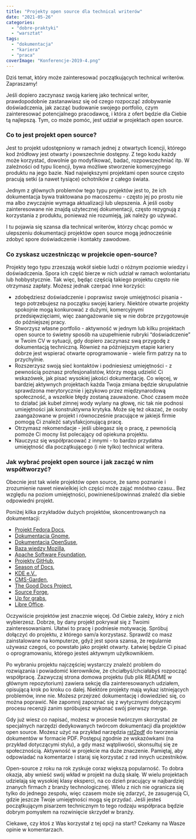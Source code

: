 ```yaml
---
title: "Projekty open source dla technical writerów"
date: "2021-05-26"
categories:
  - "dobre-praktyki"
  - "warsztat"
tags:
  - "dokumentacja"
  - "kariera"
  - "praca"
coverImage: "Konferencje-2019-4.png"
---
```


Dziś temat, który może zainteresować początkujących technical writerów. Zapraszamy!

Jeśli dopiero zaczynasz swoją karierę jako technical writer, prawdopodobnie zastanawiasz się od czego rozpocząć zdobywanie doświadczenia, jak zacząć budowanie swojego portfolio, czym zainteresować potencjalnego pracodawcę, i która z ofert będzie dla Ciebie tą najlepszą. Tym, co może pomóc, jest udział w projektach open source.

### Co to jest projekt open source?

Jest to projekt udostępniony w ramach jednej z otwartych licencji, którego kod źródłowy jest otwarty i powszechnie dostępny. Z tego kodu każdy może korzystać, dowolnie go modyfikować, badać, rozpowszechniać itp. W zależności od typu licencji, bywa możliwe stworzenie komercyjnego produktu na jego bazie. Nad największymi projektami open source często pracują setki (a nawet tysiące) ochotników z całego świata.

Jednym z głównych problemów tego typu projektów jest to, że ich dokumentacja bywa traktowana po macoszemu - często jej po prostu nie ma albo zwyczajnie wymaga aktualizacji lub ulepszenia. A jeśli osoby zainteresowane nie znajdą użytecznej dokumentacji, często rezygnują z korzystania z produktu, ponieważ nie rozumieją, jak należy go używać.

I tu pojawia się szansa dla technical writerów, którzy chcąc pomóc w ulepszeniu dokumentacji projektów open source mogą jednocześnie zdobyć spore doświadczenie i kontakty zawodowe.

### Co zyskasz uczestnicząc w projekcie open-source?

Projekty tego typu zrzeszają wokół siebie ludzi o różnym poziomie wiedzy i doświadczenia. Spora ich część bierze w nich udział w ramach wolontariatu lub hobbystycznie. Tak więc, będąc częścią takiego projektu często nie otrzymasz zapłaty. Możesz jednak czerpać inne korzyści:

- zdobędziesz doświadczenie i poprawisz swoje umiejętności pisania - tego potrzebujesz na początku swojej kariery. Niektóre otwarte projekty spokojnie mogą konkurować z dużymi, komercyjnymi przedsięwzięciami, więc zaangażowanie się w nie dobrze przygotowuje do późniejszej pracy.
- Stworzysz własne portfolio - aktywność w jednym lub kilku projektach open source to świetny sposób na uzupełnienie rubryki “doświadczenie” w Twoim CV w sytuacji, gdy dopiero zaczynasz swą przygodę z dokumentacją techniczną. Również na późniejszym etapie kariery dobrze jest wspierać otwarte oprogramowanie - wiele firm patrzy na to przychylnie.
- Rozszerzysz swoją sieć kontaktów i podniesiesz umiejętności - z pewnością poznasz profesjonalistów, którzy mogą udzielić Ci wskazówek, jak pisać wysokiej jakości dokumentację. Co więcej, w bardziej aktywnych projektach każda Twoja zmiana będzie skrupulatnie sprawdzona merytorycznie i językowo przez międzynarodową społeczność, a wszelkie błędy zostaną zauważone. Choć czasem może to działać jak kubeł zimnej wody wylany na głowę, nic tak nie podnosi umiejętności jak konstruktywna krytyka. Może się też okazać, że osoby zaangażowane w projekt i równocześnie pracujące w jakiejś firmie pomogą Ci znaleźć satysfakcjonującą pracę.
- Otrzymasz rekomendacje - jeśli ubiegasz się o pracę, z pewnością pomoże Ci mocny list polecający od opiekuna projektu.
- Nauczysz się współpracować z innymi - to bardzo przydatna umiejętność dla początkującego (i nie tylko) technical writera.

### Jak wybrać projekt open source i jak zacząć w nim współtworzyć?

Obecnie jest tak wiele projektów open source, że samo poznanie i zrozumienie nawet niewielkiej ich części może zająć mnóstwo czasu.. Bez względu na poziom umiejętności, powinieneś/powinnaś znaleźć dla siebie odpowiedni projekt.

Poniżej kilka przykładów dużych projektów, skoncentrowanych na dokumentacji:

- [Projekt Fedora Docs](https://fedoraproject.org/wiki/Docs_Project?rd=DocsProject),
- [Dokumentacja Gnome](https://wiki.gnome.org/DocumentationProject/Contributing),
- [Dokumentacja OpenSuse](https://en.opensuse.org/Main_Page),
- [Baza wiedzy Mozilla](https://support.mozilla.org/en-US/kb/improve-knowledge-base),
- [Apache Software Foundation](https://www.apache.org/index.html#projects-list),
- [Projekty GitHub](https://docs.github.com/en/github/getting-started-with-github/finding-ways-to-contribute-to-open-source-on-github),
- [Season of Docs](https://developers.google.com/season-of-docs),
- [KDE e.V.](https://ev.kde.org/),
- [CMS-Garden](https://www.cms-garden.org/en),
- [The Good Docs Project](https://thegooddocsproject.dev/),
- [Source Forge](https://sourceforge.net/p/forge/helpwanted/documenters/),
- [Up for grabs](https://up-for-grabs.net/#/filters?tags=documentation),
- [Libre Office](https://www.libreoffice.org/community/docs-team/).

Oczywiście projektów jest znacznie więcej. Od Ciebie zależy, który z nich wybierzesz. Dobrze, by dany projekt pokrywał się z Twoimi zainteresowaniami. Ułatwi to pracę i podniesie motywację. Spróbuj dołączyć do projektu, z którego sam/a korzystasz. Sprawdź co masz zainstalowane na komputerze, gdyż jest spora szansa, że regularnie używasz czegoś, co powstało jako projekt otwarty. Łatwiej będzie Ci pisać o oprogramowaniu, którego jesteś aktywnym użytkownikiem.

Po wybraniu projektu najczęściej wystarczy znaleźć problem do rozwiązania i powiadomić kierowników, że chciałbyś/chciałabyś rozpocząć współpracę. Zazwyczaj strona domowa projektu (lub plik README w głównym repozytorium) zawiera sekcję dla zainteresowanych udziałem, opisującą krok po kroku co dalej. Niektóre projekty mają wykaz istniejących problemów, inne nie. Możesz przejrzeć dokumentację i dowiedzieć się, co można poprawić. Nie zapomnij zapoznać się z wytycznymi dotyczącymi procesu recenzji zanim spróbujesz wykonać swój pierwszy merge.

Gdy już wiesz co napisać, możesz w procesie twórczym skorzystać ze specjalnych narzędzi dedykowanych twórcom dokumentacji dla projektów open source. Możesz użyć na przykład narzędzia [rst2pdf](https://rst2pdf.org/) do tworzenia dokumentów w formacie PDF. Postępuj zgodnie ze wskazówkami (na przykład dotyczącymi stylu), a gdy masz wątpliwości, skonsultuj się ze społecznością. Aktywność w projekcie ma duże znaczenie. Pamiętaj, aby odpowiadać na komentarze i staraj się korzystać z rad innych uczestników.

Open-source z roku na rok zyskuje coraz większą popularność. To dobra okazja, aby wnieść swój wkład w projekt na dużą skalę. W wielu projektach udzielają się wysokiej klasy eksperci, na co dzień pracujący w najbardziej znanych firmach z branży technologicznej. WIelu z nich nie ogranicza się tylko do jednego zespołu, więc czasem może się zdarzyć, że zasugerują Ci, gdzie jeszcze Twoje umiejętności mogą się przydać. Jeśli jesteś początkującym pisarzem technicznym to tego rodzaju współpraca będzie dobrym pomysłem na rozwinięcie skrzydeł w branży.

Ciekawe, czy ktoś z Was korzystał z tej opcji na start? Czekamy na Wasze opinie w komentarzach.
